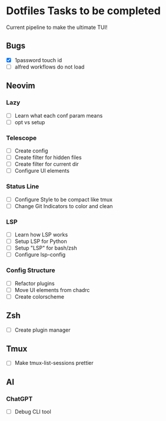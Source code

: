 # Dotfiles Tasks to be completed

Current pipeline to make the ultimate TUI!

## Bugs

- [x] 1password touch id
- [ ] alfred workflows do not load

## Neovim

### Lazy

- [ ] Learn what each conf param means
- [ ] opt vs setup

### Telescope

- [ ] Create config
- [ ] Create filter for hidden files
- [ ] Create filter for current dir
- [ ] Configure UI elements

### Status Line

- [ ] Configure Style to be compact like tmux
- [ ] Change Git Indicators to color and clean

### LSP

- [ ] Learn how LSP works
- [ ] Setup LSP for Python
- [ ] Setup "LSP" for bash/zsh
- [ ] Configure lsp-config

### Config Structure

- [ ] Refactor plugins
- [ ] Move UI elements from chadrc
- [ ] Create colorscheme

## Zsh

- [ ] Create plugin manager

## Tmux

- [ ] Make tmux-list-sessions prettier

## AI

### ChatGPT

- [ ] Debug CLI tool
